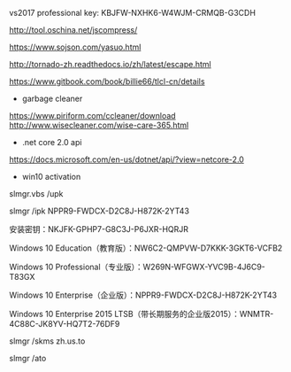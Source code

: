 vs2017 professional key: KBJFW-NXHK6-W4WJM-CRMQB-G3CDH

http://tool.oschina.net/jscompress/

https://www.sojson.com/yasuo.html

http://tornado-zh.readthedocs.io/zh/latest/escape.html

https://www.gitbook.com/book/billie66/tlcl-cn/details

* garbage cleaner

https://www.piriform.com/ccleaner/download
http://www.wisecleaner.com/wise-care-365.html

* .net core 2.0 api

https://docs.microsoft.com/en-us/dotnet/api/?view=netcore-2.0


* win10 activation

slmgr.vbs /upk

slmgr /ipk NPPR9-FWDCX-D2C8J-H872K-2YT43

安装密钥：NKJFK-GPHP7-G8C3J-P6JXR-HQRJR

Windows 10 Education（教育版）：NW6C2-QMPVW-D7KKK-3GKT6-VCFB2

Windows 10 Professional（专业版）：W269N-WFGWX-YVC9B-4J6C9-T83GX

Windows 10 Enterprise（企业版）：NPPR9-FWDCX-D2C8J-H872K-2YT43

Windows 10 Enterprise 2015 LTSB（带长期服务的企业版2015）：WNMTR-4C88C-JK8YV-HQ7T2-76DF9

slmgr /skms zh.us.to

slmgr /ato